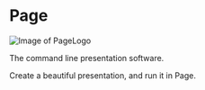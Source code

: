 # Page
![Image of PageLogo](https://github.com/cdknight/Page/blob/master/Page%20Source/pg.ico)

The command line presentation software.

Create a beautiful presentation, and run it in Page.


